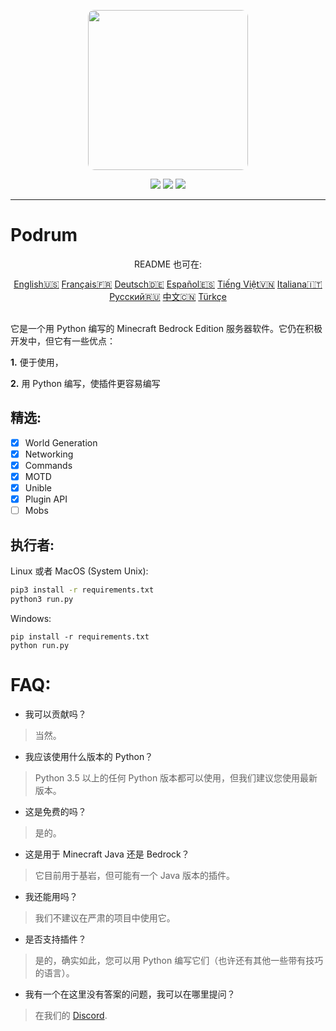 <p align="center">
  <img width="256" style="border-radius:10px;" height="256" src="https://cdn.discordapp.com/attachments/576826528671858709/766767561681141790/Logo.png">


<div align="center">
    <a href="https://discord.gg/ScSsnwQ4kW"><img src="https://img.shields.io/discord/821124503185653803?style=flat-square"/></a>
    <a href="https://www.codefactor.io/repository/github/podrum/podrum"><img src="https://www.codefactor.io/repository/github/podrum/podrum/badge?style=flat-square"/></a>
    <a href="https://podrum.github.io/"><img src="https://img.shields.io/badge/website-online-orange?style=flat-square"/></a>
</div>
<hr/>

# Podrum

<p align="center">README 也可在:</p>
<div align="center">
  <a href="https://github.com/Podrum/PodrumLegacy/blob/main/README.md">English🇺🇸</a>
  <a href="https://github.com/Podrum/PodrumLegacy/blob/main/languages/README_FR.md">Français🇫🇷</a>
  <a href="https://github.com/Podrum/PodrumLegacy/blob/main/languages/README_DE.md">Deutsch🇩🇪</a>
  <a href="https://github.com/Podrum/PodrumLegacy/blob/main/languages/README_ES.md">Español🇪🇸</a>
  <a href="https://github.com/Podrum/PodrumLegacy/blob/main/languages/README_VI.md">Tiếng Việt🇻🇳</a>
  <a href="https://github.com/Podrum/PodrumLegacy/blob/main/languages/README_IT.md">Italiana🇮🇹</a>
  <a href="https://github.com/Podrum/PodrumLegacy/blob/main/languages/README_RU.md">Русский🇷🇺</a>
  <a href="https://github.com/Podrum/PodrumLegacy/blob/main/languages/README_CH.md">中文🇨🇳</a>
  <a href="https://github.com/Podrum/PodrumLegacy/blob/main/languages/README_TR.md">Türkçe</a>
 </div>
<br>

它是一个用 Python 编写的 Minecraft Bedrock Edition 服务器软件。它仍在积极开发中，但它有一些优点：

**1.** 便于使用，

**2.** 用 Python 编写，使插件更容易编写
## 精选:
 - [x] World Generation 
 - [x] Networking
 - [x] Commands
 - [x] MOTD
 - [x] Unible
 - [x] Plugin API
 - [ ] Mobs  

## 执行者:
Linux 或者 MacOS (System Unix):
```sh
pip3 install -r requirements.txt
python3 run.py
```

Windows:
```batch
pip install -r requirements.txt
python run.py
```

# FAQ:
 - 我可以贡献吗？
 > 当然。
 - 我应该使用什么版本的 Python？
 > Python 3.5 以上的任何 Python 版本都可以使用，但我们建议您使用最新版本。
 - 这是免费的吗？
 > 是的。
 - 这是用于 Minecraft Java 还是 Bedrock？
 > 它目前用于基岩，但可能有一个 Java 版本的插件。
 - 我还能用吗？
 > 我们不建议在严肃的项目中使用它。
 - 是否支持插件？
 > 是的，确实如此，您可以用 Python 编写它们（也许还有其他一些带有技巧的语言）。
 - 我有一个在这里没有答案的问题，我可以在哪里提问？
 > 在我们的 [Discord](https://discord.gg/ScSsnwQ4kW).
